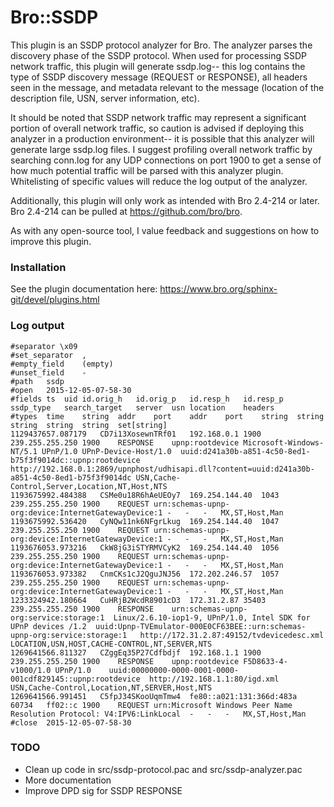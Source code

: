 
Bro::SSDP
=================================

This plugin is an SSDP protocol analyzer for Bro. The analyzer parses the discovery phase of the SSDP protocol. When used for processing SSDP network traffic, this plugin will generate ssdp.log-- this log contains the type of SSDP discovery message (REQUEST or RESPONSE), all headers seen in the message, and metadata relevant to the message (location of the description file, USN, server information, etc). 

It should be noted that SSDP network traffic may represent a significant portion of overall network traffic, so caution is advised if deploying this analyzer in a production environment-- it is possible that this analyzer will generate large ssdp.log files. I suggest profiling overall network traffic by searching conn.log for any UDP connections on port 1900 to get a sense of how much potential traffic will be parsed with this analyzer plugin. Whitelisting of specific values will reduce the log output of the analyzer.

Additionally, this plugin will only work as intended with Bro 2.4-214 or later. Bro 2.4-214 can be pulled at https://github.com/bro/bro. 

As with any open-source tool, I value feedback and suggestions on how to improve this plugin.

### Installation

See the plugin documentation here: https://www.bro.org/sphinx-git/devel/plugins.html

### Log output
```
#separator \x09
#set_separator	,
#empty_field	(empty)
#unset_field	-
#path	ssdp
#open	2015-12-05-07-58-30
#fields	ts	uid	id.orig_h	id.orig_p	id.resp_h	id.resp_p	ssdp_type	search_target	server	usn	location	headers
#types	time	string	addr	port	addr	port	string	string	string	string	string	set[string]
1129437657.087179	CD7i13XosewnTRf01	192.168.0.1	1900	239.255.255.250	1900	RESPONSE	upnp:rootdevice	Microsoft-Windows-NT/5.1 UPnP/1.0 UPnP-Device-Host/1.0	uuid:d241a30b-a851-4c50-8ed1-b75f3f9014dc::upnp:rootdevice	http://192.168.0.1:2869/upnphost/udhisapi.dll?content=uuid:d241a30b-a851-4c50-8ed1-b75f3f9014dc	USN,Cache-Control,Server,Location,NT,Host,NTS
1193675992.484388	CSMe0u18R6hAeUEOy7	169.254.144.40	1043	239.255.255.250	1900	REQUEST	urn:schemas-upnp-org:device:InternetGatewayDevice:1	-	-	-	MX,ST,Host,Man
1193675992.536420	CyNQw11nk6NFgrLkug	169.254.144.40	1047	239.255.255.250	1900	REQUEST	urn:schemas-upnp-org:device:InternetGatewayDevice:1	-	-	-	MX,ST,Host,Man
1193676053.973216	CkW8jG3iSTYRMVCyK2	169.254.144.40	1056	239.255.255.250	1900	REQUEST	urn:schemas-upnp-org:device:InternetGatewayDevice:1	-	-	-	MX,ST,Host,Man
1193676053.973382	CnmCKs1cJ2QguJNJ56	172.202.246.57	1057	239.255.255.250	1900	REQUEST	urn:schemas-upnp-org:device:InternetGatewayDevice:1	-	-	-	MX,ST,Host,Man
1233324942.180664	CuHRjB2WcdR8901cD3	172.31.2.87	35403	239.255.255.250	1900	RESPONSE	urn:schemas-upnp-org:service:storage:1	Linux/2.6.10-iop1-9, UPnP/1.0, Intel SDK for UPnP devices /1.2	uuid:Upnp-TVEmulator-000E0CF63BEE::urn:schemas-upnp-org:service:storage:1	http://172.31.2.87:49152/tvdevicedesc.xml	LOCATION,USN,HOST,CACHE-CONTROL,NT,SERVER,NTS
1269641566.811327	CZggEq35P27Cdfbdjf	192.168.1.1	1900	239.255.255.250	1900	RESPONSE	upnp:rootdevice	F5D8633-4-v1000/1.0 UPnP/1.0	uuid:00000000-0000-0001-0000-001cdf829145::upnp:rootdevice	http://192.168.1.1:80/igd.xml	USN,Cache-Control,Location,NT,SERVER,Host,NTS
1269641566.991451	C5fpJ34SKooUqmTmw4	fe80::a021:131:366d:483a	60734	ff02::c	1900	REQUEST	urn:Microsoft Windows Peer Name Resolution Protocol: V4:IPV6:LinkLocal	-	-	-	MX,ST,Host,Man
#close	2015-12-05-07-58-30
```

### TODO
* Clean up code in src/ssdp-protocol.pac and src/ssdp-analyzer.pac
* More documentation
* Improve DPD sig for SSDP RESPONSE
